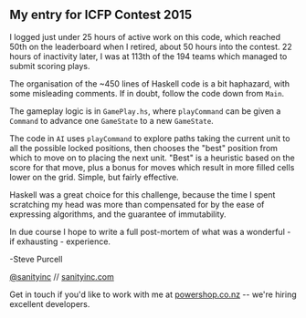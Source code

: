 ## My entry for ICFP Contest 2015

I logged just under 25 hours of active work on this code, which
reached 50th on the leaderboard when I retired, about 50 hours into
the contest. 22 hours of inactivity later, I was at 113th of the 194
teams which managed to submit scoring plays.

The organisation of the ~450 lines of Haskell code is a bit haphazard,
with some misleading comments. If in doubt, follow the code down from
`Main`.

The gameplay logic is in `GamePlay.hs`, where `playCommand` can be
given a `Command` to advance one `GameState` to a new `GameState`.

The code in `AI` uses `playCommand` to explore paths taking the
current unit to all the possible locked positions, then chooses the
"best" position from which to move on to placing the next unit. "Best"
is a heuristic based on the score for that move, plus a bonus for
moves which result in more filled cells lower on the grid. Simple, but
fairly effective.

Haskell was a great choice for this challenge, because the time I
spent scratching my head was more than compensated for by the ease of
expressing algorithms, and the guarantee of immutability.

In due course I hope to write a full post-mortem of what was a
wonderful - if exhausting - experience.

-Steve Purcell

[@sanityinc](https://twitter.com/sanityinc) // [sanityinc.com](http://www.sanityinc.com)

Get in touch if you'd like to work with me at
[powershop.co.nz](http://www.powershop.co.nz/) -- we're hiring
excellent developers.
